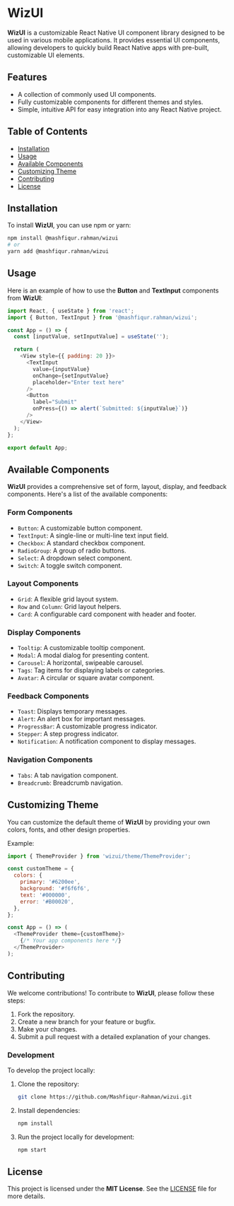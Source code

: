 
# WizUI

**WizUI** is a customizable React Native UI component library designed to be used in various mobile applications. It provides essential UI components, allowing developers to quickly build React Native apps with pre-built, customizable UI elements.

## Features
- A collection of commonly used UI components.
- Fully customizable components for different themes and styles.
- Simple, intuitive API for easy integration into any React Native project.

## Table of Contents
- [Installation](#installation)
- [Usage](#usage)
- [Available Components](#available-components)
- [Customizing Theme](#customizing-theme)
- [Contributing](#contributing)
- [License](#license)

## Installation

To install **WizUI**, you can use npm or yarn:

```bash
npm install @mashfiqur.rahman/wizui
# or
yarn add @mashfiqur.rahman/wizui
```

## Usage

Here is an example of how to use the **Button** and **TextInput** components from **WizUI**:

```javascript
import React, { useState } from 'react';
import { Button, TextInput } from '@mashfiqur.rahman/wizui';

const App = () => {
  const [inputValue, setInputValue] = useState('');

  return (
    <View style={{ padding: 20 }}>
      <TextInput
        value={inputValue}
        onChange={setInputValue}
        placeholder="Enter text here"
      />
      <Button
        label="Submit"
        onPress={() => alert(`Submitted: ${inputValue}`)}
      />
    </View>
  );
};

export default App;
```

## Available Components

**WizUI** provides a comprehensive set of form, layout, display, and feedback components. Here's a list of the available components:

### Form Components
- `Button`: A customizable button component.
- `TextInput`: A single-line or multi-line text input field.
- `Checkbox`: A standard checkbox component.
- `RadioGroup`: A group of radio buttons.
- `Select`: A dropdown select component.
- `Switch`: A toggle switch component.

### Layout Components
- `Grid`: A flexible grid layout system.
- `Row` and `Column`: Grid layout helpers.
- `Card`: A configurable card component with header and footer.
  
### Display Components
- `Tooltip`: A customizable tooltip component.
- `Modal`: A modal dialog for presenting content.
- `Carousel`: A horizontal, swipeable carousel.
- `Tags`: Tag items for displaying labels or categories.
- `Avatar`: A circular or square avatar component.
  
### Feedback Components
- `Toast`: Displays temporary messages.
- `Alert`: An alert box for important messages.
- `ProgressBar`: A customizable progress indicator.
- `Stepper`: A step progress indicator.
- `Notification`: A notification component to display messages.
  
### Navigation Components
- `Tabs`: A tab navigation component.
- `Breadcrumb`: Breadcrumb navigation.

## Customizing Theme

You can customize the default theme of **WizUI** by providing your own colors, fonts, and other design properties. 

Example:

```javascript
import { ThemeProvider } from 'wizui/theme/ThemeProvider';

const customTheme = {
  colors: {
    primary: '#6200ee',
    background: '#f6f6f6',
    text: '#000000',
    error: '#B00020',
  },
};

const App = () => (
  <ThemeProvider theme={customTheme}>
    {/* Your app components here */}
  </ThemeProvider>
);
```

## Contributing

We welcome contributions! To contribute to **WizUI**, please follow these steps:

1. Fork the repository.
2. Create a new branch for your feature or bugfix.
3. Make your changes.
4. Submit a pull request with a detailed explanation of your changes.

### Development

To develop the project locally:

1. Clone the repository:

   ```bash
   git clone https://github.com/Mashfiqur-Rahman/wizui.git
   ```

2. Install dependencies:

   ```bash
   npm install
   ```

3. Run the project locally for development:

   ```bash
   npm start
   ```

## License

This project is licensed under the **MIT License**. See the [LICENSE](./LICENSE) file for more details.
